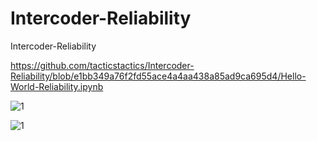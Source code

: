 # Intercoder-Reliability
Intercoder-Reliability

https://github.com/tacticstactics/Intercoder-Reliability/blob/e1bb349a76f2fd55ace4a4aa438a85ad9ca695d4/Hello-World-Reliability.ipynb

![1](https://github.com/user-attachments/assets/57b0cf69-74a7-4441-9e89-e630dc2aad35)

![1](https://github.com/user-attachments/assets/be587f00-053a-46d1-8d47-e5be077d5f35)
